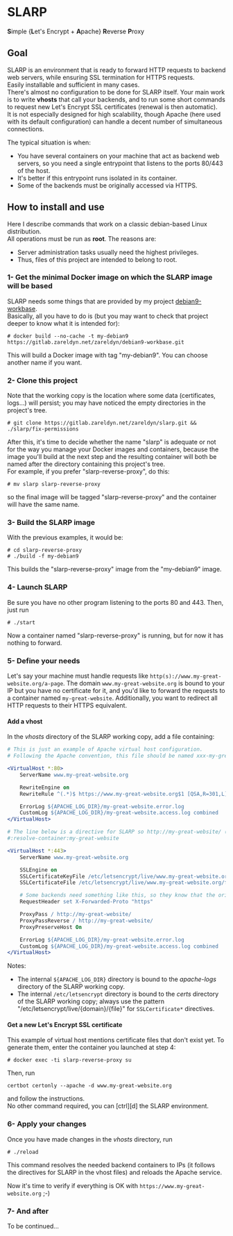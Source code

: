 # SLARP
**S**imple {**L**et's Encrypt + **A**pache} **R**everse **P**roxy


## Goal

SLARP is an environment that is ready to forward HTTP requests to backend web servers, while ensuring SSL termination for HTTPS requests.  
Easily installable and sufficient in many cases.  
There's almost no configuration to be done for SLARP itself. Your main work is to write **vhosts** that call your backends, and to run some short commands to request new Let's Encrypt SSL certificates (renewal is then automatic).  
It is not especially designed for high scalability, though Apache (here used with its default configuration) can handle a decent number of simultaneous connections.

The typical situation is when:
* You have several containers on your machine that act as backend web servers, so you need a single entrypoint that listens to the ports 80/443 of the host.
* It's better if this entrypoint runs isolated in its container.
* Some of the backends must be originally accessed via HTTPS.


## How to install and use

Here I describe commands that work on a classic debian-based Linux distribution.  
All operations must be run as **root**. The reasons are:
* Server administration tasks usually need the highest privileges.
* Thus, files of this project are intended to belong to root.

### 1- Get the minimal Docker image on which the SLARP image will be based

SLARP needs some things that are provided by my project [debian9-workbase](https://gitlab.zareldyn.net/zareldyn/debian9-workbase#debian9-workbase).  
Basically, all you have to do is (but you may want to check that project deeper to know what it is intended for):
```
# docker build --no-cache -t my-debian9 https://gitlab.zareldyn.net/zareldyn/debian9-workbase.git
 ```
This will build a Docker image with tag "my-debian9". You can choose another name if you want.

### 2- Clone this project

Note that the working copy is the location where some data (certificates, logs…) will persist; you may have noticed the empty directories in the project's tree.  
```
# git clone https://gitlab.zareldyn.net/zareldyn/slarp.git && ./slarp/fix-permissions
```

After this, it's time to decide whether the name "slarp" is adequate or not for the way you manage your Docker images and containers, because the image you'll build at the next step and the resulting container will both be named after the directory containing this project's tree.  
For example, if you prefer "slarp-reverse-proxy", do this:  
```
# mv slarp slarp-reverse-proxy
```
so the final image will be tagged "slarp-reverse-proxy" and the container will have the same name.

### 3- Build the SLARP image

With the previous examples, it would be:  
```
# cd slarp-reverse-proxy
# ./build -f my-debian9
```
This builds the "slarp-reverse-proxy" image from the "my-debian9" image.

### 4- Launch SLARP

Be sure you have no other program listening to the ports 80 and 443. Then, just run
```
# ./start
```
Now a container named "slarp-reverse-proxy" is running, but for now it has nothing to forward.

### 5- Define your needs

Let's say your machine must handle requests like `http(s)://www.my-great-website.org/a-page`. The domain `www.my-great-website.org` is bound to your IP but you have no certificate for it, and you'd like to forward the requests to a container named `my-great-website`. Additionally, you want to redirect all HTTP requests to their HTTPS equivalent.

#### Add a vhost

In the *vhosts* directory of the SLARP working copy, add a file containing:
```apache
# This is just an example of Apache virtual host configuration.
# Following the Apache convention, this file should be named xxx-my-great-website.conf.

<VirtualHost *:80>
    ServerName www.my-great-website.org

    RewriteEngine on
    RewriteRule ^(.*)$ https://www.my-great-website.org$1 [QSA,R=301,L]

    ErrorLog ${APACHE_LOG_DIR}/my-great-website.error.log
    CustomLog ${APACHE_LOG_DIR}/my-great-website.access.log combined
</VirtualHost>

# The line below is a directive for SLARP so http://my-great-website/ (port 80 of a local container) can be reached.
#:resolve-container:my-great-website

<VirtualHost *:443>
    ServerName www.my-great-website.org

    SSLEngine on
    SSLCertificateKeyFile /etc/letsencrypt/live/www.my-great-website.org/privkey.pem
    SSLCertificateFile /etc/letsencrypt/live/www.my-great-website.org/fullchain.pem

    # Some backends need something like this, so they know that the original request was a HTTPS request.
    RequestHeader set X-Forwarded-Proto "https"

    ProxyPass / http://my-great-website/
    ProxyPassReverse / http://my-great-website/
    ProxyPreserveHost On

    ErrorLog ${APACHE_LOG_DIR}/my-great-website.error.log
    CustomLog ${APACHE_LOG_DIR}/my-great-website.access.log combined
</VirtualHost>
```
Notes:
* The internal `${APACHE_LOG_DIR}` directory is bound to the *apache-logs* directory of the SLARP working copy.
* The internal `/etc/letsencrypt` directory is bound to the *certs* directory of the SLARP working copy; always use the pattern "/etc/letsencrypt/live/{domain}/{file}" for `SSLCertificate*` directives.

#### Get a new Let's Encrypt SSL certificate

This example of virtual host mentions certificate files that don't exist yet. To generate them, enter the container you launched at step 4:
```
# docker exec -ti slarp-reverse-proxy su
```
Then, run
```
certbot certonly --apache -d www.my-great-website.org
```
and follow the instructions.  
No other command required, you can [ctrl][d] the SLARP environment.

### 6- Apply your changes

Once you have made changes in the *vhosts* directory, run
```
# ./reload
```
This command resolves the needed backend containers to IPs (it follows the directives for SLARP in the vhost files) and reloads the Apache service.

Now it's time to verify if everything is OK with `https://www.my-great-website.org` ;-)

### 7- And after

To be continued…
